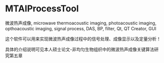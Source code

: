 # MTAIProcessTool
微波热声成像, microwave thermoacoustic imaging, photoacoustic imaging, opthoacoustic imaging, signal process, DAS, BP, filter, Qt, QT Creator, GUI

这个软件可以用来实现微波热声成像过程中的信号处理、成像显示以及定量分析！

具体的介绍说明可见本人硕士论文-非均匀生物组织中的微波热声成像关键算法研究第五章
